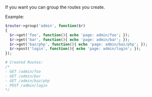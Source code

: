If you want you can group the routes you create.

Example:

```php
$router->group('admin', function($r)
{
  $r->get('foo', function(){ echo 'page: admin/foo'; });
  $r->get('bar', function(){ echo 'page: admin/bar'; });
  $r->get('baz/php', function(){ echo 'page: admin/baz/php'; });
  $r->post('login', function(){ echo 'page: admin/login'; });
});

# Created Routes:
/*
- GET /admin/foo
- GET /admin/bar
- GET /admin/baz/php
- POST /admin/login
*/
```